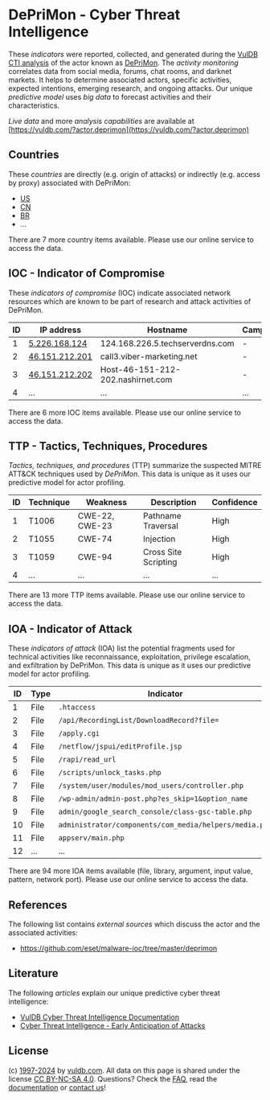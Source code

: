 # DePriMon - Cyber Threat Intelligence

These _indicators_ were reported, collected, and generated during the [VulDB CTI analysis](https://vuldb.com/?kb.cti) of the actor known as [DePriMon](https://vuldb.com/?actor.deprimon). The _activity monitoring_ correlates data from social media, forums, chat rooms, and darknet markets. It helps to determine associated actors, specific activities, expected intentions, emerging research, and ongoing attacks. Our unique _predictive model_ uses _big data_ to forecast activities and their characteristics.

_Live data_ and more _analysis capabilities_ are available at [https://vuldb.com/?actor.deprimon](https://vuldb.com/?actor.deprimon)

## Countries

These _countries_ are directly (e.g. origin of attacks) or indirectly (e.g. access by proxy) associated with DePriMon:

* [US](https://vuldb.com/?country.us)
* [CN](https://vuldb.com/?country.cn)
* [BR](https://vuldb.com/?country.br)
* ...

There are 7 more country items available. Please use our online service to access the data.

## IOC - Indicator of Compromise

These _indicators of compromise_ (IOC) indicate associated network resources which are known to be part of research and attack activities of DePriMon.

ID | IP address | Hostname | Campaign | Confidence
-- | ---------- | -------- | -------- | ----------
1 | [5.226.168.124](https://vuldb.com/?ip.5.226.168.124) | 124.168.226.5.techserverdns.com | - | High
2 | [46.151.212.201](https://vuldb.com/?ip.46.151.212.201) | call3.viber-marketing.net | - | High
3 | [46.151.212.202](https://vuldb.com/?ip.46.151.212.202) | Host-46-151-212-202.nashirnet.com | - | High
4 | ... | ... | ... | ...

There are 6 more IOC items available. Please use our online service to access the data.

## TTP - Tactics, Techniques, Procedures

_Tactics, techniques, and procedures_ (TTP) summarize the suspected MITRE ATT&CK techniques used by _DePriMon_. This data is unique as it uses our predictive model for actor profiling.

ID | Technique | Weakness | Description | Confidence
-- | --------- | -------- | ----------- | ----------
1 | T1006 | CWE-22, CWE-23 | Pathname Traversal | High
2 | T1055 | CWE-74 | Injection | High
3 | T1059 | CWE-94 | Cross Site Scripting | High
4 | ... | ... | ... | ...

There are 13 more TTP items available. Please use our online service to access the data.

## IOA - Indicator of Attack

These _indicators of attack_ (IOA) list the potential fragments used for technical activities like reconnaissance, exploitation, privilege escalation, and exfiltration by DePriMon. This data is unique as it uses our predictive model for actor profiling.

ID | Type | Indicator | Confidence
-- | ---- | --------- | ----------
1 | File | `.htaccess` | Medium
2 | File | `/api/RecordingList/DownloadRecord?file=` | High
3 | File | `/apply.cgi` | Medium
4 | File | `/netflow/jspui/editProfile.jsp` | High
5 | File | `/rapi/read_url` | High
6 | File | `/scripts/unlock_tasks.php` | High
7 | File | `/system/user/modules/mod_users/controller.php` | High
8 | File | `/wp-admin/admin-post.php?es_skip=1&option_name` | High
9 | File | `admin/google_search_console/class-gsc-table.php` | High
10 | File | `administrator/components/com_media/helpers/media.php` | High
11 | File | `appserv/main.php` | High
12 | ... | ... | ...

There are 94 more IOA items available (file, library, argument, input value, pattern, network port). Please use our online service to access the data.

## References

The following list contains _external sources_ which discuss the actor and the associated activities:

* https://github.com/eset/malware-ioc/tree/master/deprimon

## Literature

The following _articles_ explain our unique predictive cyber threat intelligence:

* [VulDB Cyber Threat Intelligence Documentation](https://vuldb.com/?kb.cti)
* [Cyber Threat Intelligence - Early Anticipation of Attacks](https://www.scip.ch/en/?labs.20201022)

## License

(c) [1997-2024](https://vuldb.com/?kb.changelog) by [vuldb.com](https://vuldb.com/?kb.about). All data on this page is shared under the license [CC BY-NC-SA 4.0](https://creativecommons.org/licenses/by-nc-sa/4.0/). Questions? Check the [FAQ](https://vuldb.com/?kb.faq), read the [documentation](https://vuldb.com/?kb) or [contact us](https://vuldb.com/?contact)!
